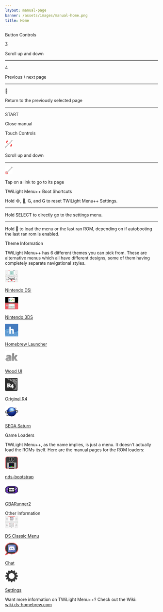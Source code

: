 ```yaml
---
layout: manual-page
banner: /assets/images/manual-home.png
title: Home
---
```


<div id="button-controls" class="section-title">Button Controls</div>
<div class="section-body">
	<div class="button-action-group">
		<p class="button-action button">&#xE07D;</p>
		<p class="button-action-text">Scroll up and down</p>
	</div>
	<hr>
	<div class="button-action-group">
		<p class="button-action button">&#xE07E;</p>
		<p class="button-action-text">Previous / next page</p>
	</div>
	<hr>
	<div class="button-action-group">
		<p class="button-action button">&#xE001;</p>
		<p class="button-action-text">Return to the previously selected page</p>
	</div>
	<hr>
	<div class="button-action-group">
		<p class="button-action">START</p>
		<p class="button-action-text">Close manual</p>
	</div>
</div>

<div id="touch-controls" class="section-title">Touch Controls</div>
<div class="section-body">
	<div class="button-action-group">
		<p class="button-action"><img src="/assets/images/up-down.png" alt="Scroll up/down on the touch screen"></p>
		<p class="button-action-text">Scroll up and down</p>
	</div>
	<hr>
	<div class="button-action-group">
		<p class="button-action"><img src="/assets/images/tap.png" alt="Tap the touch screen"></p>
		<p class="button-action-text">Tap on a link to go to its page</p>
	</div>
</div>

<div id="twilight-menu-boot-shortcuts" class="section-title">TWiLight Menu++ Boot Shortcuts</div>
<div class="section-body">
	<p>
		Hold &#xE000;, &#xE001;, &#xE002;, and &#xE003; to reset TWiLight Menu++ Settings.
	</p>
	<hr>
	<p>
		Hold SELECT to directly go to the settings menu.
	</p>
	<hr>
	<p>
		Hold &#xE001; to load the menu or the last ran ROM, depending on if autobooting the last ran rom is enabled.
	</p>
</div>

<div id="theme-information" class="section-title">Theme Information</div>
<div class="section-body">
	<p class="mb-2">TWiLight Menu++ has 6 different themes you can pick from. These are alternative menus which all have different designs, some of them having completely separate navigational styles.</p>
	<div class="grid-container-3">
		<div class="grid-item">
			<img src="/assets/images/dsi-icon.png">
			<p>
				<a href="theme1-dsi">Nintendo DSi</a>
			</p>
		</div>
		<div class="grid-item">
			<img src="/assets/images/3ds-icon.png">
			<p>
				<a href="theme2-3ds">Nintendo 3DS</a>
			</p>
		</div>
		<div class="grid-item">
			<img src="/assets/images/hbl-icon.png">
			<p>
				<a href="theme6-hbl">Homebrew Launcher</a>
			</p>
		</div>
		<div class="grid-item">
			<img src="/assets/images/ak-icon.png">
			<p>
				<a href="theme4-acekard">Wood UI</a>
			</p>
		</div>
		<div class="grid-item">
			<img src="/assets/images/r4-icon.png">
			<p>
				<a href="theme3-r4">Original R4</a>
			</p>
		</div>
		<div class="grid-item">
			<img src="/assets/images/saturn-logo.png">
			<p>
				<a href="theme5-saturn">SEGA Saturn</a>
			</p>
		</div>
	</div>
</div>

<div id="game-loaders" class="section-title">Game Loaders</div>
<div class="section-body">
	<p class="mb-2">TWiLight Menu++, as the name implies, is just a menu. It doesn't actually load the ROMs itself. Here are the manual pages for the ROM loaders:</p>
	<div class="grid-container-2">
		<div class="grid-item">
			<img src="/assets/images/ndsb-icon.png">
			<p>
				<a href="nds-bootstrap">nds-bootstrap</a>
			</p>
		</div>
		<div class="grid-item">
			<img src="/assets/images/gba-icon.png">
			<p>
				<a href="gbarunner2">GBARunner2</a>
			</p>
		</div>
	</div>
</div>

<div id="other-information" class="section-title">Other Information</div>
<div class="section-body">
	<div class="grid-container-3 mb-2">
		<div class="grid-item">
			<img src="/assets/images/ds-icon.png">
			<p>
				<a href="ds-classic-menu">DS Classic Menu</a>
			</p>
		</div>
		<div class="grid-item">
			<img src="/assets/images/chat-icon.png">
			<p>
				<a href="chat">Chat</a>
			</p>
		</div>
		<div class="grid-item">
			<img src="/assets/images/settings-icon.png">
			<p>
				<a href="settings">Settings</a>
			</p>
		</div>
	</div>
	<p>
		Want more information on TWiLight Menu++? Check out the Wiki:<br><a href="https://wiki.ds-homebrew.com">wiki.ds-homebrew.com</a>
	</p>
</div>
